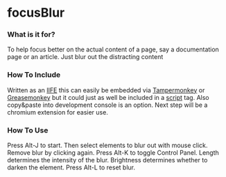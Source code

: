 # focusBlur

### What is it for?
To help focus better on the actual content of a page, say a documentation page or an article.
Just blur out the distracting content

### How To Include
Written as an [IIFE](https://developer.mozilla.org/en-US/docs/Glossary/IIFE) this can easily be embedded via [Tampermonkey](https://www.tampermonkey.net) or [Greasemonkey](https://www.greasespot.net) but it could just as well be included in a [script](https://developer.mozilla.org/en-US/docs/Web/HTML/Element/script) tag. Also copy&paste into development console is an option. Next step will be a chromium extension for easier use.

### How To Use
Press Alt-J to start.
Then select elements to blur out with mouse click. 
Remove blur by clicking again.
Press Alt-K to toggle Control Panel.
Length determines the intensity of the blur.
Brightness determines whether to darken the element.
Press Alt-L to reset blur.
